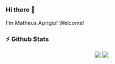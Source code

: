 ### Hi there 👋

I'm Matheus Aprigio! Welcome!

### :zap: Github Stats

<div align="center">
  <img src="https://github-readme-stats.vercel.app/api?username=MatheusAprigio11&show_icons=true&theme=tokyonight&hide_border=true&locale=en">
  <img src="https://github-readm-stats.vercel.app/api/top-langs/?username=MatheusAprigio11&layout=compact&theme=tokyonight&hide_border=true&locale=en">
</div>














